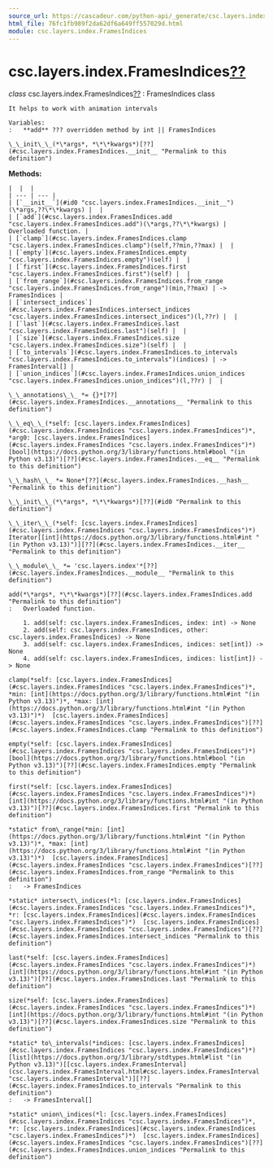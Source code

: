 ```yaml
---
source_url: https://cascadeur.com/python-api/_generate/csc.layers.index.FramesIndices.html
html_file: 76fc1fb989f2da62df6a649ff557029d.html
module: csc.layers.index.FramesIndices
---
```


# csc.layers.index.FramesIndices[??](#csc-layers-index-framesindices "Permalink to this heading")

*class* csc.layers.index.FramesIndices[??](#csc.layers.index.FramesIndices "Permalink to this definition")
:   FramesIndices class

    It helps to work with animation intervals

    Variables:
    :   **add** ??? overridden method by int || FramesIndices

    \_\_init\_\_(*\*args*, *\*\*kwargs*)[??](#csc.layers.index.FramesIndices.__init__ "Permalink to this definition")

    
**Methods:**

    |  |  |
    | --- | --- |
    | [`__init__`](#id0 "csc.layers.index.FramesIndices.__init__")(\*args,??\*\*kwargs) |  |
    | [`add`](#csc.layers.index.FramesIndices.add "csc.layers.index.FramesIndices.add")(\*args,??\*\*kwargs) | Overloaded function. |
    | [`clamp`](#csc.layers.index.FramesIndices.clamp "csc.layers.index.FramesIndices.clamp")(self,??min,??max) |  |
    | [`empty`](#csc.layers.index.FramesIndices.empty "csc.layers.index.FramesIndices.empty")(self) |  |
    | [`first`](#csc.layers.index.FramesIndices.first "csc.layers.index.FramesIndices.first")(self) |  |
    | [`from_range`](#csc.layers.index.FramesIndices.from_range "csc.layers.index.FramesIndices.from_range")(min,??max) | -> FramesIndices |
    | [`intersect_indices`](#csc.layers.index.FramesIndices.intersect_indices "csc.layers.index.FramesIndices.intersect_indices")(l,??r) |  |
    | [`last`](#csc.layers.index.FramesIndices.last "csc.layers.index.FramesIndices.last")(self) |  |
    | [`size`](#csc.layers.index.FramesIndices.size "csc.layers.index.FramesIndices.size")(self) |  |
    | [`to_intervals`](#csc.layers.index.FramesIndices.to_intervals "csc.layers.index.FramesIndices.to_intervals")(indices) | -> FramesInterval[] |
    | [`union_indices`](#csc.layers.index.FramesIndices.union_indices "csc.layers.index.FramesIndices.union_indices")(l,??r) |  |

    \_\_annotations\_\_ *= {}*[??](#csc.layers.index.FramesIndices.__annotations__ "Permalink to this definition")

    \_\_eq\_\_(*self: [csc.layers.index.FramesIndices](#csc.layers.index.FramesIndices "csc.layers.index.FramesIndices")*, *arg0: [csc.layers.index.FramesIndices](#csc.layers.index.FramesIndices "csc.layers.index.FramesIndices")*)  [bool](https://docs.python.org/3/library/functions.html#bool "(in Python v3.13)")[??](#csc.layers.index.FramesIndices.__eq__ "Permalink to this definition")

    \_\_hash\_\_ *= None*[??](#csc.layers.index.FramesIndices.__hash__ "Permalink to this definition")

    \_\_init\_\_(*\*args*, *\*\*kwargs*)[??](#id0 "Permalink to this definition")

    \_\_iter\_\_(*self: [csc.layers.index.FramesIndices](#csc.layers.index.FramesIndices "csc.layers.index.FramesIndices")*)  Iterator[[int](https://docs.python.org/3/library/functions.html#int "(in Python v3.13)")][??](#csc.layers.index.FramesIndices.__iter__ "Permalink to this definition")

    \_\_module\_\_ *= 'csc.layers.index'*[??](#csc.layers.index.FramesIndices.__module__ "Permalink to this definition")

    add(*\*args*, *\*\*kwargs*)[??](#csc.layers.index.FramesIndices.add "Permalink to this definition")
    :   Overloaded function.

        1. add(self: csc.layers.index.FramesIndices, index: int) -> None
        2. add(self: csc.layers.index.FramesIndices, other: csc.layers.index.FramesIndices) -> None
        3. add(self: csc.layers.index.FramesIndices, indices: set[int]) -> None
        4. add(self: csc.layers.index.FramesIndices, indices: list[int]) -> None

    clamp(*self: [csc.layers.index.FramesIndices](#csc.layers.index.FramesIndices "csc.layers.index.FramesIndices")*, *min: [int](https://docs.python.org/3/library/functions.html#int "(in Python v3.13)")*, *max: [int](https://docs.python.org/3/library/functions.html#int "(in Python v3.13)")*)  [csc.layers.index.FramesIndices](#csc.layers.index.FramesIndices "csc.layers.index.FramesIndices")[??](#csc.layers.index.FramesIndices.clamp "Permalink to this definition")

    empty(*self: [csc.layers.index.FramesIndices](#csc.layers.index.FramesIndices "csc.layers.index.FramesIndices")*)  [bool](https://docs.python.org/3/library/functions.html#bool "(in Python v3.13)")[??](#csc.layers.index.FramesIndices.empty "Permalink to this definition")

    first(*self: [csc.layers.index.FramesIndices](#csc.layers.index.FramesIndices "csc.layers.index.FramesIndices")*)  [int](https://docs.python.org/3/library/functions.html#int "(in Python v3.13)")[??](#csc.layers.index.FramesIndices.first "Permalink to this definition")

    *static* from\_range(*min: [int](https://docs.python.org/3/library/functions.html#int "(in Python v3.13)")*, *max: [int](https://docs.python.org/3/library/functions.html#int "(in Python v3.13)")*)  [csc.layers.index.FramesIndices](#csc.layers.index.FramesIndices "csc.layers.index.FramesIndices")[??](#csc.layers.index.FramesIndices.from_range "Permalink to this definition")
    :   -> FramesIndices

    *static* intersect\_indices(*l: [csc.layers.index.FramesIndices](#csc.layers.index.FramesIndices "csc.layers.index.FramesIndices")*, *r: [csc.layers.index.FramesIndices](#csc.layers.index.FramesIndices "csc.layers.index.FramesIndices")*)  [csc.layers.index.FramesIndices](#csc.layers.index.FramesIndices "csc.layers.index.FramesIndices")[??](#csc.layers.index.FramesIndices.intersect_indices "Permalink to this definition")

    last(*self: [csc.layers.index.FramesIndices](#csc.layers.index.FramesIndices "csc.layers.index.FramesIndices")*)  [int](https://docs.python.org/3/library/functions.html#int "(in Python v3.13)")[??](#csc.layers.index.FramesIndices.last "Permalink to this definition")

    size(*self: [csc.layers.index.FramesIndices](#csc.layers.index.FramesIndices "csc.layers.index.FramesIndices")*)  [int](https://docs.python.org/3/library/functions.html#int "(in Python v3.13)")[??](#csc.layers.index.FramesIndices.size "Permalink to this definition")

    *static* to\_intervals(*indices: [csc.layers.index.FramesIndices](#csc.layers.index.FramesIndices "csc.layers.index.FramesIndices")*)  [list](https://docs.python.org/3/library/stdtypes.html#list "(in Python v3.13)")[[csc.layers.index.FramesInterval](csc.layers.index.FramesInterval.html#csc.layers.index.FramesInterval "csc.layers.index.FramesInterval")][??](#csc.layers.index.FramesIndices.to_intervals "Permalink to this definition")
    :   -> FramesInterval[]

    *static* union\_indices(*l: [csc.layers.index.FramesIndices](#csc.layers.index.FramesIndices "csc.layers.index.FramesIndices")*, *r: [csc.layers.index.FramesIndices](#csc.layers.index.FramesIndices "csc.layers.index.FramesIndices")*)  [csc.layers.index.FramesIndices](#csc.layers.index.FramesIndices "csc.layers.index.FramesIndices")[??](#csc.layers.index.FramesIndices.union_indices "Permalink to this definition")